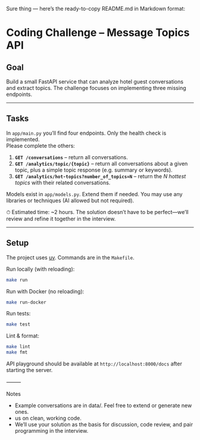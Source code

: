 Sure thing — here’s the ready-to-copy README.md in Markdown format:

# Coding Challenge – Message Topics API

## Goal  
Build a small FastAPI service that can analyze hotel guest conversations and extract topics. The challenge focuses on implementing three missing endpoints.

---

## Tasks  
In `app/main.py` you’ll find four endpoints. Only the health check is implemented.  
Please complete the others:

1. **`GET /conversations`** – return all conversations.  
2. **`GET /analytics/topic/{topic}`** – return all conversations about a given topic, plus a simple topic response (e.g. summary or keywords).  
3. **`GET /analytics/hot-topics?number_of_topics=N`** – return the *N hottest topics* with their related conversations.  

Models exist in `app/models.py`. Extend them if needed. You may use any libraries or techniques (AI allowed but not required).  

⏱ Estimated time: ~2 hours. The solution doesn’t have to be perfect—we’ll review and refine it together in the interview.

---

## Setup  
The project uses [uv](https://github.com/astral-sh/uv). Commands are in the `Makefile`.

Run locally (with reloading):  
```bash
make run
```

Run with Docker (no reloading):
```bash
make run-docker
```

Run tests:
```bash
make test
```

Lint & format:
```bash
make lint
make fmt
```

API playground should be available at `http://localhost:8000/docs` after starting the server.

⸻

Notes
- Example conversations are in data/. Feel free to extend or generate new ones.
-  us on clean, working code.
- We’ll use your solution as the basis for discussion, code review, and pair programming in the interview.
